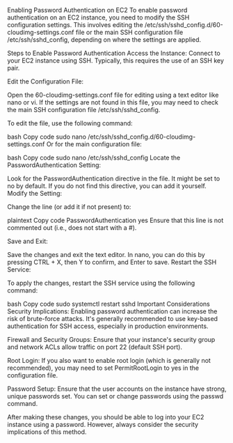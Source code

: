 Enabling Password Authentication on EC2
To enable password authentication on an EC2 instance, you need to modify the SSH configuration settings. This involves editing the /etc/ssh/sshd_config.d/60-cloudimg-settings.conf file or the main SSH configuration file /etc/ssh/sshd_config, depending on where the settings are applied.

Steps to Enable Password Authentication
Access the Instance: Connect to your EC2 instance using SSH. Typically, this requires the use of an SSH key pair.

Edit the Configuration File:

Open the 60-cloudimg-settings.conf file for editing using a text editor like nano or vi. If the settings are not found in this file, you may need to check the main SSH configuration file /etc/ssh/sshd_config.

To edit the file, use the following command:

bash
Copy code
sudo nano /etc/ssh/sshd_config.d/60-cloudimg-settings.conf
Or for the main configuration file:

bash
Copy code
sudo nano /etc/ssh/sshd_config
Locate the PasswordAuthentication Setting:

Look for the PasswordAuthentication directive in the file. It might be set to no by default.
If you do not find this directive, you can add it yourself.
Modify the Setting:

Change the line (or add it if not present) to:

plaintext
Copy code
PasswordAuthentication yes
Ensure that this line is not commented out (i.e., does not start with a #).

Save and Exit:

Save the changes and exit the text editor. In nano, you can do this by pressing CTRL + X, then Y to confirm, and Enter to save.
Restart the SSH Service:

To apply the changes, restart the SSH service using the following command:

bash
Copy code
sudo systemctl restart sshd
Important Considerations
Security Implications: Enabling password authentication can increase the risk of brute-force attacks. It's generally recommended to use key-based authentication for SSH access, especially in production environments.

Firewall and Security Groups: Ensure that your instance's security group and network ACLs allow traffic on port 22 (default SSH port).

Root Login: If you also want to enable root login (which is generally not recommended), you may need to set PermitRootLogin to yes in the configuration file.

Password Setup: Ensure that the user accounts on the instance have strong, unique passwords set. You can set or change passwords using the passwd command.

After making these changes, you should be able to log into your EC2 instance using a password. However, always consider the security implications of this method.